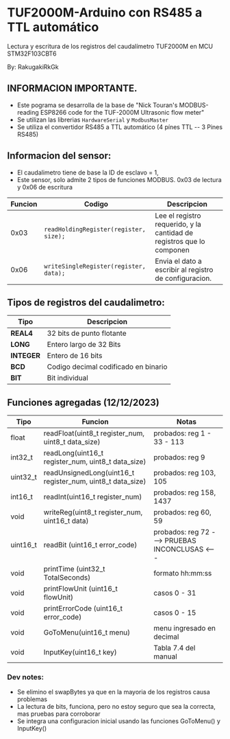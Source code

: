 # TUF2000M-Arduino con RS485 a TTL automático

Lectura y escritura de los registros del caudalímetro TUF2000M en MCU STM32F103CBT6

By: RakugakiRkGk

## INFORMACION IMPORTANTE.
- Este pograma se desarrolla de la base de "Nick Touran's MODBUS-reading ESP8266 code for the TUF-2000M Ultrasonic flow meter"
- Se utilizan las librerias `HardwareSerial` y `ModbusMaster`
- Se utiliza el convertidor RS485 a TTL automático (4 pínes TTL -- 3 Pines RS485)

## Informacion del sensor:
- El caudalimetro tiene de base la ID de esclavo = 1,
- Este sensor, solo admite 2 tipos de funciones MODBUS. 0x03 de lectura y 0x06 de escritura

| Funcion  |               Codigo                    |   Descripcion                                                           |
|----------|-----------------------------------------|-------------------------------------------------------------------------|
|   0x03   |  `readHoldingRegister(register, size);` |   Lee el registro requerido, y la cantidad de registros que lo componen |
|   0x06   |  `writeSingleRegister(register, data);` |   Envia el dato a escribir al registro de configuracion.                |

## Tipos de registros del caudalimetro:

|  **Tipo**   | **Descripcion**                       |
|-------------|---------------------------------------| 
|  **REAL4**  | 32 bits de punto flotante             |
|  **LONG**   | Entero largo de 32 Bits               |
| **INTEGER** | Entero de 16 bits                     |
|   **BCD**   | Codigo decimal codificado en binario  |
|   **BIT**   | Bit individual                        |

## Funciones agregadas (12/12/2023)

|  Tipo    |            Funcion                                           | Notas
|----------|--------------------------------------------------------------|--------------------
|  float   |  readFloat(uint8_t register_num, uint8_t data_size)          | probados: reg 1 - 33 - 113
| int32_t  |  readLong(uint16_t register_num, uint8_t data_size)          | probados: reg 9 
| uint32_t |  readUnsignedLong(uint16_t register_num, uint8_t data_size)  | probados: reg 103, 105
| int16_t  |  readInt(uint16_t register_num)                              | probados: reg 158, 1437
|   void   |  writeReg(uint8_t register_num, uint16_t data)               | probados: reg 60, 59
| uint16_t |  readBit (uint16_t error_code)                               | probados: reg 72 ---> PRUEBAS INCONCLUSAS <---
|   void   |  printTime (uint32_t TotalSeconds)                           | formato hh:mm:ss
|   void   |  printFlowUnit (uint16_t flowUnit)                           | casos 0 - 31
|   void   |  printErrorCode (uint16_t error_code)                        | casos 0 - 15
|   void   |  GoToMenu(uint16_t menu)                                     | menu ingresado en decimal
|   void   |  InputKey(uint16_t key)                                      | Tabla 7.4 del manual

### Dev notes:
- Se elimino el swapBytes ya que en la mayoria de los registros causa problemas
- La lectura de bits, funciona, pero no estoy seguro que sea la correcta, mas pruebas para corroborar
- Se integra una configuracion inicial usando las funciones GoToMenu() y InputKey()
